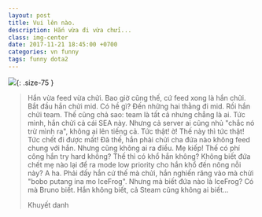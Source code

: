 ```yaml
---
layout: post
title: Vui lên nào.
description: Hắn vừa đi vừa chửi...
class: img-center
date: 2017-11-21 18:45:00 +0700
categories: vn funny
tags: funny dota2
---
```

![](https://scontent.fsgn5-3.fna.fbcdn.net/v/t1.0-9/12036774_10204479516818959_3929847576886079411_n.jpg?oh=a8ae25390220bcef77ce6226e517742c&oe=5A8F2644){: .size-75 }

> Hắn vừa feed vừa chửi. Bao giờ cũng thế, cứ feed xong là hắn chửi. Bắt đầu hắn chửi mid. Có hề gì? Đến những hai thằng đi mid. Rồi hắn chửi team. Thế cũng chả sao: team là tất cả nhưng chẳng là ai. Tức mình, hắn chửi cả cái SEA này. Nhưng cả server ai cũng nhủ "chắc nó trừ mình ra", không ai lên tiếng cả. Tức thật! ờ! Thế này thì tức thật! Tức chết đi được mất! Đã thế, hắn phải chửi cha đứa nào không feed chung với hắn. Nhưng cũng không ai ra điều. Mẹ kiếp! Thế có phí công hắn try hard không? Thế thì có khổ hắn không? Không biết đứa chết mẹ nào lại để ra mode low priority cho hắn khổ đến nông nỗi này? A ha. Phải đấy hắn cứ thế mà chửi, hắn nghiến răng vào mà chửi "bobo putang ina mo IceFrog". Nhưng mà biết đứa nào là IceFrog? Có mà Bruno biết. Hắn không biết, cả Steam cũng không ai biết...
> <footer>Khuyết danh</footer>